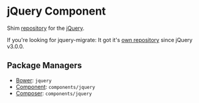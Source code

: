 jQuery Component
================

Shim [repository](https://github.com/components/jquery) for the [jQuery](http://jquery.com).

If you're looking for jquery-migrate: It got it's [own repository](https://github.com/components/jquery-migrate) since jQuery v3.0.0.

Package Managers
----------------

* [Bower](http://bower.io/): `jquery`
* [Component](https://github.com/component/component): `components/jquery`
* [Composer](http://packagist.org/packages/components/jquery): `components/jquery`
